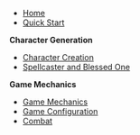 * [Home](https://github.com/Plushtoast/dsa5-foundryVTT/wiki)
* [Quick Start](https://github.com/Plushtoast/dsa5-foundryVTT/wiki/Quick-Start)

**Character Generation**
* [Character Creation](https://github.com/Plushtoast/dsa5-foundryVTT/wiki/Character-Creation)
* [Spellcaster and Blessed One](https://github.com/Plushtoast/dsa5-foundryVTT/wiki/Spellcaster--and--Blessed-One-Creation)

**Game Mechanics**
* [Game Mechanics](https://github.com/Plushtoast/dsa5-foundryVTT/wiki/Game-Mechanics)
* [Game Configuration](https://github.com/Plushtoast/dsa5-foundryVTT/wiki/Game-Configuration)
* [Combat](https://github.com/Plushtoast/dsa5-foundryVTT/wiki/Combat)


